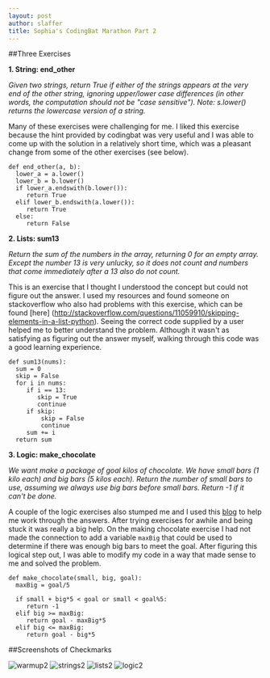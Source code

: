 ```yaml
---
layout: post
author: slaffer
title: Sophia's CodingBat Marathon Part 2
---
```


##Three Exercises

**1. String: end_other**

*Given two strings, return True if either of the strings appears at the very end of the other string, ignoring upper/lower case differences (in other words, the computation should not be "case sensitive"). Note: s.lower() returns the lowercase version of a string.*

Many of these exercises were challenging for me. I liked this exercise because the hint provided by codingbat was very useful and I was able to come up with the solution in a relatively short time, which was a pleasant change from some of the other exercises (see below). 

```
def end_other(a, b):
  lower_a = a.lower()
  lower_b = b.lower()
  if lower_a.endswith(b.lower()):
     return True
  elif lower_b.endswith(a.lower()):
     return True
  else:
     return False
```

**2. Lists: sum13**

*Return the sum of the numbers in the array, returning 0 for an empty array. Except the number 13 is very unlucky, so it does not count and numbers that come immediately after a 13 also do not count.*

This is an exercise that I thought I understood the concept but could not figure out the answer. I used my resources and found someone on stackoverflow who also had problems with this exercise, which can be found [here] (http://stackoverflow.com/questions/11059910/skipping-elements-in-a-list-python). Seeing the correct code supplied by a user helped me to better understand the problem. Although it wasn't as satisfying as figuring out the answer myself, walking through this code was a good learning experience.  

```
def sum13(nums):
  sum = 0
  skip = False
  for i in nums:
     if i == 13:
        skip = True
        continue
     if skip:
         skip = False
         continue
     sum += i
  return sum
```

**3. Logic: make_chocolate**

*We want make a package of goal kilos of chocolate. We have small bars (1 kilo each) and big bars (5 kilos each). Return the number of small bars to use, assuming we always use big bars before small bars. Return -1 if it can't be done.*

A couple of the logic exercises also stumped me and I used this [blog](http://gregorulm.com/coding-bat-python-logic-2/) to help me work through the answers. After trying exercises for awhile and being stuck it was really a big help. On the making chocolate exercise I had not made the connection to add a variable ```maxBig``` that could be used to determine if there was enough big bars to meet the goal. After figuring this logical step out, I was able to modify my code in a way that made sense to me and solved the problem. 

```
def make_chocolate(small, big, goal):
  maxBig = goal/5
  
  if small + big*5 < goal or small < goal%5:
     return -1
  elif big >= maxBig:    
     return goal - maxBig*5
  elif big <= maxBig:
     return goal - big*5
```

##Screenshots of Checkmarks

![warmup2](http://i.imgur.com/yk6FTzi.png)
![strings2](http://i.imgur.com/sCZGonm.png)
![lists2](http://i.imgur.com/x561iyJ.png)
![logic2](http://i.imgur.com/Sc05cJa.png)
